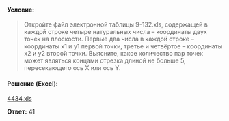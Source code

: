 #### Условие:

> Откройте файл электронной таблицы 9-132.xls, содержащей в каждой строке четыре натуральных числа – координаты двух точек на плоскости. Первые два числа в каждой строке – координаты x1 и y1 первой точки, третье и четвёртое – координаты x2 и y2 второй точки. Выясните, какое количество пар точек может являться концами отрезка длиной не больше 5, пересекающего ось X или ось Y.

#### Решение (Excel):
[4434.xls](https://github.com/Thundiverter/infege2022/files/8047661/4434.xls)


**Ответ:** 41
